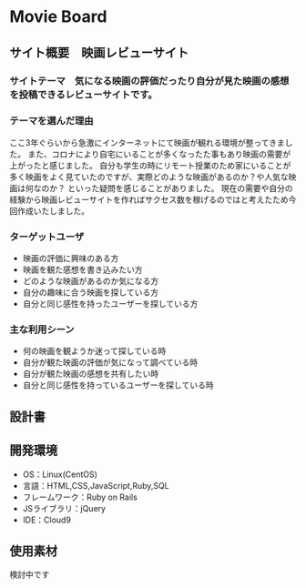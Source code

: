 # Movie Board

## サイト概要　映画レビューサイト
### サイトテーマ　気になる映画の評価だったり自分が見た映画の感想を投稿できるレビューサイトです。

### テーマを選んだ理由
ここ3年ぐらいから急激にインターネットにて映画が観れる環境が整ってきました。
また、コロナにより自宅にいることが多くなったた事もあり映画の需要が上がったと感じました。
自分も学生の時にリモート授業のため家にいることが多く映画をよく見ていたのですが、実際どのような映画があるのか？や人気な映画は何なのか？
といった疑問を感じることがありました。
現在の需要や自分の経験から映画レビューサイトを作ればサクセス数を稼げるのではと考えたため今回作成いたしました。


### ターゲットユーザ
- 映画の評価に興味のある方
- 映画を観た感想を書き込みたい方
- どのような映画があるのか気になる方
- 自分の趣味に合う映画を探している方
- 自分と同じ感性を持ったユーザーを探している方

### 主な利用シーン
- 何の映画を観ようか迷って探している時
- 自分が観た映画の評価が気になって調べている時
- 自分が観た映画の感想を共有したい時
- 自分と同じ感性を持っているユーザーを探している時

## 設計書


## 開発環境
- OS：Linux(CentOS)
- 言語：HTML,CSS,JavaScript,Ruby,SQL
- フレームワーク：Ruby on Rails
- JSライブラリ：jQuery
- IDE：Cloud9

## 使用素材
検討中です